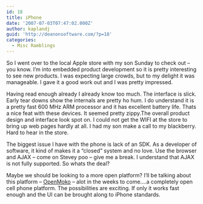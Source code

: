 ```yaml
---
id: 18
title: iPhone
date: '2007-07-03T07:47:02.000Z'
author: kaplandj
guid: 'http://deanonsoftware.com/?p=18'
categories:
  - Misc Ramblings
---
```

So I went over to the local Apple store with my son Sunday to check out – you know. I’m into embedded product development so it is pretty interesting to see new products. I was expecting large crowds, but to my delight it was manageable. I gave it a good work out and I was pretty impressed.

Having read enough already I already know too much. The interface is slick. Early tear downs show the internals are pretty ho hum. I do understand it is a pretty fast 600 MHz ARM processor and it has excellent battery life. Thats a nice feat with these devices. It seemed pretty zippy.The overall product design and interface look spot on. I could not get the WIFI at the store to bring up web pages hardly at all. I had my son make a call to my blackberry. Hard to hear in the store.

The biggest issue I have with the phone is lack of an SDK. As a developer of software, it kind of makes it a “closed” system and no love. Use the browser and AJAX – come on Stevey poo – give me a break. I understand that AJAX is not fully supported. So whats the deal?

Maybe we should be looking to a more open platform? I’ll be talking about this platform – [OpenMoko](http://www.openmoko.org/) – alot in the weeks to come….a completely open cell phone platform. The possibilities are exciting. If only it works fast enough and the UI can be brought along to iPhone standards.
